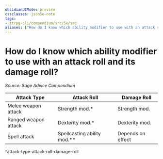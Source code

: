 ```yaml
---
obsidianUIMode: preview
cssclasses: json5e-note
tags:
- ttrpg-cli/compendium/src/5e/sac
aliases: ["How do I know which ability modifier to use with an attack roll and its damage roll?"]
---
```

# How do I know which ability modifier to use with an attack roll and its damage roll?
*Source: Sage Advice Compendium* 

| Attack Type | Attack Roll | Damage Roll |
|-------------|-------------|-------------|
| Melee weapon attack | Strength mod.* | Strength mod. |
| Ranged weapon attack | Dexterity mod.* | Dexterity mod. |
| Spell attack | Spellcasting ability mod.** | Depends on effect |
^attack-type-attack-roll-damage-roll